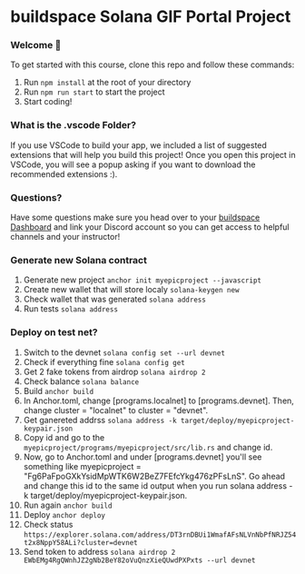 # buildspace Solana GIF Portal Project

### **Welcome 👋**
To get started with this course, clone this repo and follow these commands:

1. Run `npm install` at the root of your directory
2. Run `npm run start` to start the project
3. Start coding!

### **What is the .vscode Folder?**
If you use VSCode to build your app, we included a list of suggested extensions that will help you build this project! Once you open this project in VSCode, you will see a popup asking if you want to download the recommended extensions :).



### **Questions?**
Have some questions make sure you head over to your [buildspace Dashboard](https://app.buildspace.so/courses/CObd6d35ce-3394-4bd8-977e-cbee82ae07a3) and link your Discord account so you can get access to helpful channels and your instructor!

### Generate new Solana contract
1. Generate new project `anchor init myepicproject --javascript`
2. Create new wallet that will store localy `solana-keygen new`
3. Check wallet that was generated `solana address`
4. Run tests `solana address`

### **Deploy on test net?**
1. Switch to the devnet `solana config set --url devnet`
2. Check if everything fine `solana config get`
3. Get 2 fake tokens from airdrop `solana airdrop 2`
4. Check balance `solana balance`
5. Build `anchor build`
6. In Anchor.toml, change [programs.localnet] to [programs.devnet]. Then, change cluster = "localnet" to cluster = "devnet".
7. Get ganereted addrss `solana address -k target/deploy/myepicproject-keypair.json`
8. Copy id and go to the `myepicproject/programs/myepicproject/src/lib.rs` and change id.
9. Now, go to Anchor.toml and under [programs.devnet] you'll see something like myepicproject = "Fg6PaFpoGXkYsidMpWTK6W2BeZ7FEfcYkg476zPFsLnS". Go ahead and change this id to the same id output when you run solana address -k target/deploy/myepicproject-keypair.json.
10. Run again `anchor build`
11. Deploy `anchor deploy`
12. Check status `https://explorer.solana.com/address/DT3rnDBUi1WmafAFsNLVnNbPfNRJZ54t2x8NppY58ALi?cluster=devnet`
13. Send token to address `solana airdrop 2 EWbEMg4RgQWnhJZ2gNb2BeY82oVuQnzXieQUwdPXPxts --url devnet`